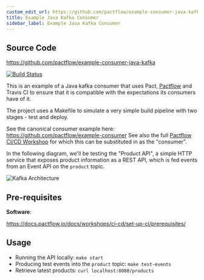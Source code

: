 ```yaml
---
custom_edit_url: https://github.com/pactflow/example-consumer-java-kafka/edit/master/README.md
title: Example Java Kafka Consumer
sidebar_label: Example Java Kafka Consumer
---
```


<!-- This file has been synced from the pactflow/example-consumer-java-kafka repository. Please do not edit it directly. The URL of the source file can be found in the custom_edit_url value above -->

## Source Code

https://github.com/pactflow/example-consumer-java-kafka


[![Build Status](https://travis-ci.com/pactflow/example-consumer-java-kafka.svg?branch=master)](https://travis-ci.com/pactflow/example-consumer-java-kafka)

This is an example of a Java kafka consumer that uses Pact, [Pactflow](https://pactflow.io) and Travis CI to ensure that it is compatible with the expectations its consumers have of it.

The project uses a Makefile to simulate a very simple build pipeline with two stages - test and deploy.

See the canonical consumer example here: https://github.com/pactflow/example-consumer
See also the full [Pactflow CI/CD Workshop](https://docs.pactflow.io/docs/workshops/ci-cd) for which this can be substituted in as the "consumer".

In the following diagram, we'll be testing the "Product API", a simple HTTP service that exposes product information as a REST API, which is fed events from an Event API on the `product` topic.

![Kafka Architecture](https://raw.githubusercontent.com/pactflow/example-consumer-java-kafka/master/docs/kafka.png)

## Pre-requisites

**Software**:

https://docs.pactflow.io/docs/workshops/ci-cd/set-up-ci/prerequisites/

## Usage

* Running the API locally: `make start`
* Producing test events into the `product` topic: `make test-events`
* Retrieve latest products: `curl localhost:8080/products`
